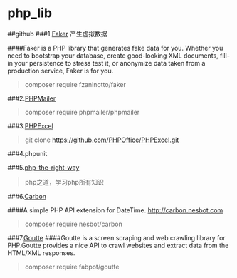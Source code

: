 # php_lib

##github
###1.[Faker](https://github.com/fzaninotto/Faker) 产生虚拟数据

####Faker is a PHP library that generates fake data for you. Whether you need to bootstrap your database, create good-looking XML documents, fill-in your persistence to stress test it, or anonymize data taken from a production service, Faker is for you.

>composer require fzaninotto/faker

###2.[PHPMailer](https://github.com/PHPMailer/PHPMailer)

>composer require phpmailer/phpmailer

###3.[PHPExcel](https://github.com/PHPOffice/PHPExcel)
>git clone https://github.com/PHPOffice/PHPExcel.git

###4.phpunit

###5.[php-the-right-way](http://laravel-china.github.io/php-the-right-way/)
>php之道，学习php所有知识

###6.[Carbon](https://github.com/briannesbitt/Carbon)

####A simple PHP API extension for DateTime. http://carbon.nesbot.com

>composer require nesbot/carbon

###7.[Goutte](https://github.com/FriendsOfPHP/Goutte)
####Goutte is a screen scraping and web crawling library for PHP.Goutte provides a nice API to crawl websites and extract data from the HTML/XML responses.
>composer require fabpot/goutte

